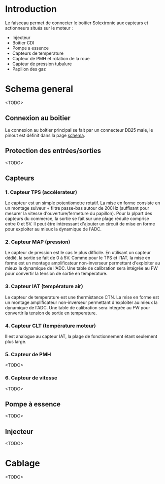 

# Introduction #

Le faisceau permet de connecter le boitier Solextronic aux capteurs et actionneurs situés sur le moteur :
  * Injecteur
  * Boitier CDI
  * Pompe a essence
  * Capteurs de temperature
  * Capteur de PMH et rotation de la roue
  * Capteur de pression tubulure
  * Papillon des gaz


# Schema general #


&lt;TODO&gt;



## Connexion au boitier ##
Le connexion au boitier principal se fait par un connecteur DB25 male, le pinout est définit dans la page [schema](schema.md).

## Protection des entrées/sorties ##


&lt;TODO&gt;



## Capteurs ##

### 1. Capteur TPS (accélerateur) ###
Le capteur est un simple potentiometre rotatif. La mise en forme consiste en un montage suiveur + filtre passe-bas autour de 200Hz (suffisant pour mesurer la vitesse d'ouverture/fermeture du papillon).
Pour la plpart des capteurs du commerce, la sortie se fait sur une plage réduite comprise entre 0 et 5V. Il peut être intéressant d'ajouter un circuit de mise en forme pour exploiter au mieux la dynamique de l'ADC.

### 2. Capteur MAP (pression) ###
Le capteur de pression est le cas le plus difficile. En utilisant un capteur dédié, la sortie se fait de 0 à 5V. Comme pour le TPS et l'IAT,  la mise en forme est un montage amplificateur non-inverseur permettant d'exploiter au mieux la dynamique de l'ADC.
Une table de calibration sera intégrée au FW pour convertir la tension de sortie en temperature.

### 3. Capteur IAT (température air) ###
Le capteur de temperature est une thermistance CTN. La mise en forme est un montage amplificateur non-inverseur permettant d'exploiter au mieux la dynamique de l'ADC.
Une table de calibration sera intégrée au FW pour convertir la tension de sortie en temperature.

### 4. Capteur CLT (température moteur) ###
Il est analogue au capteur IAT, la plage de fonctionnement étant seulement plus large.

### 5. Capteur de PMH ###


&lt;TODO&gt;



### 6. Capteur de vitesse ###


&lt;TODO&gt;



## Pompe à essence ##


&lt;TODO&gt;



## Injecteur ##


&lt;TODO&gt;



# Cablage #


&lt;TODO&gt;

